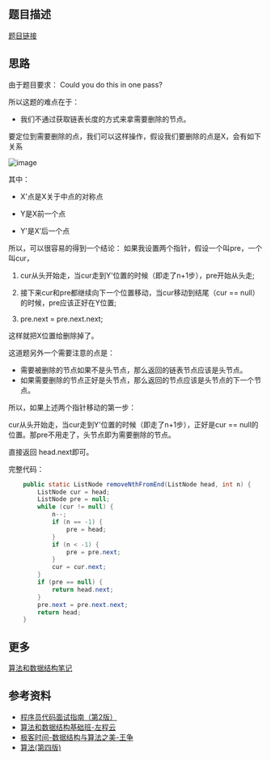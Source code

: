 ## 题目描述

[题目链接](https://leetcode.com/problems/remove-nth-node-from-end-of-list/)


## 思路 

由于题目要求： Could you do this in one pass?

所以这题的难点在于：

- 我们不通过获取链表长度的方式来拿需要删除的节点。

要定位到需要删除的点，我们可以这样操作，假设我们要删除的点是X，会有如下关系

![image](https://img2020.cnblogs.com/blog/683206/202104/683206-20210419000053918-93772141.png)

其中：

- X'点是X关于中点的对称点

- Y是X前一个点

- Y'是X’后一个点


所以，可以很容易的得到一个结论：
如果我设置两个指针，假设一个叫pre，一个叫cur，

1. cur从头开始走，当cur走到Y'位置的时候（即走了n+1步），pre开始从头走;

2. 接下来cur和pre都继续向下一个位置移动，当cur移动到结尾（cur == null）的时候，pre应该正好在Y位置;

3. pre.next = pre.next.next;

这样就把X位置给删除掉了。

这道题另外一个需要注意的点是：

- 需要被删除的节点如果不是头节点，那么返回的链表节点应该是头节点。
- 如果需要删除的节点正好是头节点，那么返回的节点应该是头节点的下一个节点。

所以，如果上述两个指针移动的第一步：

 cur从头开始走，当cur走到Y'位置的时候（即走了n+1步），正好是cur == null的位置。那pre不用走了，头节点即为需要删除的节点。
 
 直接返回 head.next即可。

完整代码：

```java
    public static ListNode removeNthFromEnd(ListNode head, int n) {
        ListNode cur = head;
        ListNode pre = null;
        while (cur != null) {
            n--;
            if (n == -1) {
                pre = head;
            }
            if (n < -1) {
                pre = pre.next;
            }
            cur = cur.next;
        } 
        if (pre == null) {
            return head.next;
        }
        pre.next = pre.next.next;
        return head;
    }
```
 
## 更多


[算法和数据结构笔记](https://github.com/GreyZeng/algorithm)


## 参考资料


- [程序员代码面试指南（第2版）](https://book.douban.com/subject/30422021/)
- [算法和数据结构基础班-左程云](https://ke.qq.com/course/2145184)
- [极客时间-数据结构与算法之美-王争](https://time.geekbang.org/column/intro/126)
- [算法(第四版)](https://book.douban.com/subject/19952400/)
